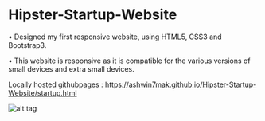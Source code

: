 # Hipster-Startup-Website

•	Designed my first responsive website, using HTML5, CSS3 and Bootstrap3.

•	This website is responsive as it is compatible for the various versions of small devices and extra small devices.


Locally hosted githubpages : https://ashwin7mak.github.io/Hipster-Startup-Website/startup.html


![alt tag](https://s11.postimg.org/gttfm5koz/Hipster.png)


